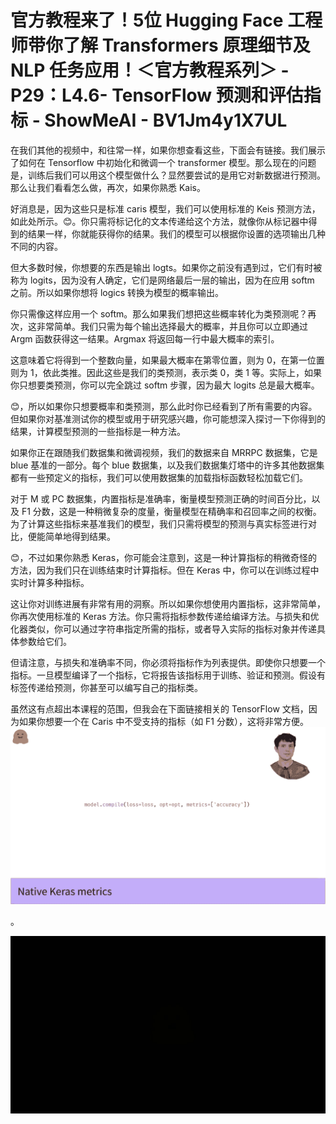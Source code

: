 # 官方教程来了！5位 Hugging Face 工程师带你了解 Transformers 原理细节及 NLP 任务应用！＜官方教程系列＞ - P29：L4.6- TensorFlow 预测和评估指标 - ShowMeAI - BV1Jm4y1X7UL

在我们其他的视频中，和往常一样，如果你想查看这些，下面会有链接。我们展示了如何在 Tensorflow 中初始化和微调一个 transformer 模型。那么现在的问题是，训练后我们可以用这个模型做什么？显然要尝试的是用它对新数据进行预测。那么让我们看看怎么做，再次，如果你熟悉 Kais。

好消息是，因为这些只是标准 caris 模型，我们可以使用标准的 Keis 预测方法，如此处所示。😊。你只需将标记化的文本传递给这个方法，就像你从标记器中得到的结果一样，你就能获得你的结果。我们的模型可以根据你设置的选项输出几种不同的内容。

但大多数时候，你想要的东西是输出 logts。如果你之前没有遇到过，它们有时被称为 logits，因为没有人确定，它们是网络最后一层的输出，因为在应用 softm 之前。所以如果你想将 logics 转换为模型的概率输出。

你只需像这样应用一个 softm。那么如果我们想把这些概率转化为类预测呢？再次，这非常简单。我们只需为每个输出选择最大的概率，并且你可以立即通过 Argm 函数获得这一结果。Argmax 将返回每一行中最大概率的索引。

这意味着它将得到一个整数向量，如果最大概率在第零位置，则为 0，在第一位置则为 1，依此类推。因此这些是我们的类预测，表示类 0，类 1 等。实际上，如果你只想要类预测，你可以完全跳过 softm 步骤，因为最大 logits 总是最大概率。

😊，所以如果你只想要概率和类预测，那么此时你已经看到了所有需要的内容。但如果你对基准测试你的模型或用于研究感兴趣，你可能想深入探讨一下你得到的结果，计算模型预测的一些指标是一种方法。

如果你正在跟随我们数据集和微调视频，我们的数据来自 MRRPC 数据集，它是 blue 基准的一部分。每个 blue 数据集，以及我们数据集灯塔中的许多其他数据集都有一些预定义的指标，我们可以使用数据集的加载指标函数轻松加载它们。

对于 M 或 PC 数据集，内置指标是准确率，衡量模型预测正确的时间百分比，以及 F1 分数，这是一种稍微复杂的度量，衡量模型在精确率和召回率之间的权衡。为了计算这些指标来基准我们的模型，我们只需将模型的预测与真实标签进行对比，便能简单地得到结果。

😊，不过如果你熟悉 Keras，你可能会注意到，这是一种计算指标的稍微奇怪的方法，因为我们只在训练结束时计算指标。但在 Keras 中，你可以在训练过程中实时计算多种指标。

这让你对训练进展有非常有用的洞察。所以如果你想使用内置指标，这非常简单，你再次使用标准的 Keras 方法。你只需将指标参数传递给编译方法。与损失和优化器类似，你可以通过字符串指定所需的指标，或者导入实际的指标对象并传递具体参数给它们。

但请注意，与损失和准确率不同，你必须将指标作为列表提供。即使你只想要一个指标。一旦模型编译了一个指标，它将报告该指标用于训练、验证和预测。假设有标签传递给预测，你甚至可以编写自己的指标类。

虽然这有点超出本课程的范围，但我会在下面链接相关的 TensorFlow 文档，因为如果你想要一个在 Caris 中不受支持的指标（如 F1 分数），这将非常方便。![](img/beadff4afadc3bf0228241989afe4e3f_1.png)

。

![](img/beadff4afadc3bf0228241989afe4e3f_3.png)
